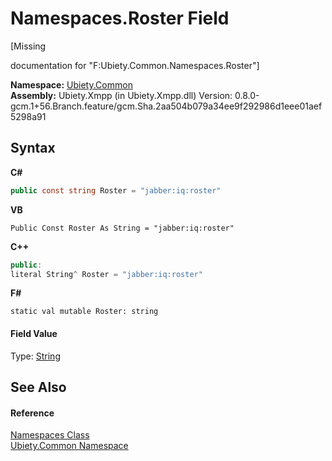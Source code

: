 # Namespaces.Roster Field
 

\[Missing <summary> documentation for "F:Ubiety.Common.Namespaces.Roster"\]

**Namespace:**&nbsp;<a href="3a988b7f-7a78-d824-53e6-d57463519974">Ubiety.Common</a><br />**Assembly:**&nbsp;Ubiety.Xmpp (in Ubiety.Xmpp.dll) Version: 0.8.0-gcm.1+56.Branch.feature/gcm.Sha.2aa504b079a34ee9f292986d1eee01aef5298a91

## Syntax

**C#**<br />
``` C#
public const string Roster = "jabber:iq:roster"
```

**VB**<br />
``` VB
Public Const Roster As String = "jabber:iq:roster"
```

**C++**<br />
``` C++
public:
literal String^ Roster = "jabber:iq:roster"
```

**F#**<br />
``` F#
static val mutable Roster: string
```


#### Field Value
Type: <a href="http://msdn2.microsoft.com/en-us/library/s1wwdcbf" target="_blank">String</a>

## See Also


#### Reference
<a href="b57934f7-bc68-e177-b57b-1a9dfbcd62d7">Namespaces Class</a><br /><a href="3a988b7f-7a78-d824-53e6-d57463519974">Ubiety.Common Namespace</a><br />
